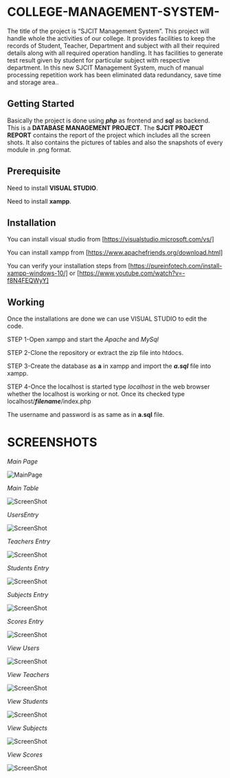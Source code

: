 # COLLEGE-MANAGEMENT-SYSTEM-
The title of the project is “SJCIT Management System”. This project will handle whole the activities of our college. It provides facilities to keep the records of Student, Teacher, Department and subject with all their required details along with all required operation handling. It has facilities to generate test result given by student for particular subject with respective department. In this new SJCIT Management System, much of manual processing repetition work has been eliminated data redundancy, save time and storage area..

## Getting Started
Basically the project is done using ***php*** as frontend and ***sql*** as backend. This is a **DATABASE MANAGEMENT PROJECT**.
The **SJCIT PROJECT REPORT** contains the report of the project which includes all the screen shots.
It also contains the pictures of tables and also the snapshots of every module in .png format.

## Prerequisite
Need to install **VISUAL STUDIO**. 

Need to install **xampp**. 

## Installation
You can install visual studio from [https://visualstudio.microsoft.com/vs/]

You can install xampp from [https://www.apachefriends.org/download.html]

You can verify your installation steps from [https://pureinfotech.com/install-xampp-windows-10/] or [https://www.youtube.com/watch?v=-f8N4FEQWyY]

## Working
Once the installations are done we can use VISUAL STUDIO to edit the code.

STEP 1-Open xampp and start the *Apache* and *MySql*

STEP 2-Clone the repository or extract the zip file into htdocs.

STEP 3-Create the database as **a** in xampp and import the ***a.sql*** file into xampp.

STEP 4-Once the localhost is started type *localhost* in the web browser whether the localhost is working or not. Once its checked type localhost/***filename***/index.php

The username and password is as same as in **a.sql** file.

# SCREENSHOTS

 *Main Page*

![MainPage](https://github.com/nikhilgubbi/COLLEGE-MANAGEMENT-SYSTEM/blob/master/SJCIT-MANAGEMENT-SYSTEM/SJCIT%20MANAGEMENT%20SYSTEM%20REPORT/SNAPS/MAIN%20PAGE.png)

 *Main Table*

![ScreenShot](https://github.com/nikhilgubbi/COLLEGE-MANAGEMENT-SYSTEM/blob/master/SJCIT-MANAGEMENT-SYSTEM/SJCIT%20MANAGEMENT%20SYSTEM%20REPORT/SNAPS/MAIN%20TABLE.png)

 *UsersEntry*

![ScreenShot](https://github.com/nikhilgubbi/COLLEGE-MANAGEMENT-SYSTEM/blob/master/SJCIT-MANAGEMENT-SYSTEM/SJCIT%20MANAGEMENT%20SYSTEM%20REPORT/SNAPS/USERS%20ENTRY.png)

 *Teachers Entry*

![ScreenShot](https://github.com/nikhilgubbi/COLLEGE-MANAGEMENT-SYSTEM/blob/master/SJCIT-MANAGEMENT-SYSTEM/SJCIT%20MANAGEMENT%20SYSTEM%20REPORT/SNAPS/TEACHERS%20ENTRY.png)

 *Students Entry*

![ScreenShot](https://github.com/nikhilgubbi/COLLEGE-MANAGEMENT-SYSTEM/blob/master/SJCIT-MANAGEMENT-SYSTEM/SJCIT%20MANAGEMENT%20SYSTEM%20REPORT/SNAPS/SUBJECTS%20ENTRY.png)

 *Subjects Entry*

![ScreenShot](https://github.com/nikhilgubbi/COLLEGE-MANAGEMENT-SYSTEM/blob/master/SJCIT-MANAGEMENT-SYSTEM/SJCIT%20MANAGEMENT%20SYSTEM%20REPORT/SNAPS/SUBJECTS%20ENTRY.png)

 *Scores Entry* 

![ScreenShot](https://github.com/nikhilgubbi/COLLEGE-MANAGEMENT-SYSTEM/blob/master/SJCIT-MANAGEMENT-SYSTEM/SJCIT%20MANAGEMENT%20SYSTEM%20REPORT/SNAPS/SCORES%20ENTRY.png)

 *View Users*

![ScreenShot](https://github.com/nikhilgubbi/COLLEGE-MANAGEMENT-SYSTEM/blob/master/SJCIT-MANAGEMENT-SYSTEM/SJCIT%20MANAGEMENT%20SYSTEM%20REPORT/SNAPS/VIEW%20USERS.png)

 *View Teachers*

![ScreenShot](https://github.com/nikhilgubbi/COLLEGE-MANAGEMENT-SYSTEM/blob/master/SJCIT-MANAGEMENT-SYSTEM/SJCIT%20MANAGEMENT%20SYSTEM%20REPORT/SNAPS/VIEW%20TEACHERS.png)

 *View Students*

![ScreenShot](https://github.com/nikhilgubbi/COLLEGE-MANAGEMENT-SYSTEM/blob/master/SJCIT-MANAGEMENT-SYSTEM/SJCIT%20MANAGEMENT%20SYSTEM%20REPORT/SNAPS/VIEW%20STUDENTS.png)

 *View Subjects*

![ScreenShot](https://github.com/nikhilgubbi/COLLEGE-MANAGEMENT-SYSTEM/blob/master/SJCIT-MANAGEMENT-SYSTEM/SJCIT%20MANAGEMENT%20SYSTEM%20REPORT/SNAPS/VIEW%20SUBJECTS.png)

*View Scores*

![ScreenShot](https://github.com/nikhilgubbi/COLLEGE-MANAGEMENT-SYSTEM/blob/master/SJCIT-MANAGEMENT-SYSTEM/SJCIT%20MANAGEMENT%20SYSTEM%20REPORT/SNAPS/VIEW%20SCORES.png)
